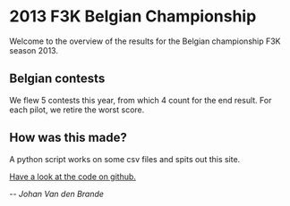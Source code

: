 # 2013 F3K Belgian Championship

Welcome to the overview of the results for the Belgian championship F3K season 2013.

## Belgian contests

We flew 5 contests this year, from which 4 count for the end result. For each pilot, we retire the worst score.

## How was this made?

A python script works on some csv files and spits out this site.

[Have a look at the code on github.](https://github.com/nanoflite/f3k_bk_2012)

-- <cite>Johan Van den Brande</cite>
